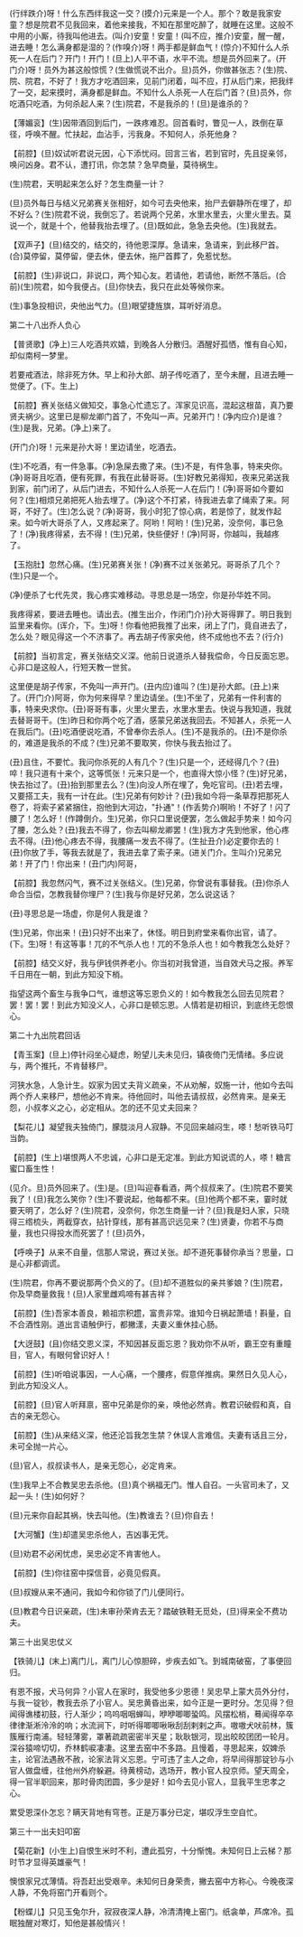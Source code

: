 <!-- { "loadSidebar": true } -->
(行绊跌介)呀！什么东西绊我这一交？(摸介)元来是一个人。那个？敢是我家安童？想是院君不见我回来，着他来接我，不知在那里吃醉了，就睡在这里。这般不中用的小厮，待我叫他进去。(叫介)安童！安童！(叫不应，推介)安童，醒一醒，进去睡！怎么满身都是湿的？(作嗅介)呀！两手都是鲜血气！(惊介)不知什么人杀死一人在后门？开门！开门！(旦上)人平不语，水平不流。想是员外回来了。(开门介)呀！员外为甚这般惊慌？(生做慌说不出介。旦)员外，你做甚张志？(生)院、院、院君，不好了！我方才吃酒回来，见前门闭着，叫不应，打从后门来，把我绊了一交，起来摸时，满身都是鲜血。不知什么人杀死一人在后门首？(旦)员外，你吃酒只吃酒，为何杀起人来？(生)院君，不是我杀的！(旦)是谁杀的？

【薄媚衮】(生)因带酒回到后门，一跌疼难忍。回首看时，瞥见一人，跌倒在草径，呼唤不醒。忙扶起，血沾手，污我身。不知何人，杀死他身？

【前腔】(旦)奴试听君说元因，心下添忧闷。回言三省，若到官时，先且捉亲邻，唤问凶身。君不认，遭打讯，你怎禁？急早商量，莫待祸生。

(生)院君，天明起来怎么好？怎生商量一计？

(旦)员外每日与结义兄弟赛关张相好，如今可去央他来，抬尸去僻静所在埋了，却不好么？(生)院君不说，我倒忘了。若说两个兄弟，水里水里去，火里火里去。莫说一个，就是十个，他替我抬去埋了。(旦)既如此，急急去央他。(生)我就去。

【双声子】(旦)结交的，结交的，待他恩深厚。急请来，急请来，到此移尸首。(合)莫停留，莫停留，便去休，便去休，拖尸首葬了，免惹忧愁。

【前腔】(生)非说口，非说口，两个知心友。若请他，若请他，断然不落后。(合前)(生)院君，如今我便占。(旦)你快去，我只在此处等候你来。

(生)事急投相识，央他出气力。(旦)眼望捷旌旗，耳听好消息。

第二十八出乔人负心

【普贤歌】(净上)三人吃酒共欢嬉，到晚各人分散归。酒醒好孤恓，惟有自心知，却似南柯一梦里。

若要戒酒法，除非死方休。早上和孙大郎、胡子传吃酒了，至今未醒，且进去睡一觉便了。(下。生上)

【前腔】赛关张结义做知交，事急心忙遗忘了。浑家见识高，混起这根苗，真乃要贤夫祸少。这里已是柳龙卿门首了，不免叫一声。兄弟开门！(净内应介)是谁？(生)是我，兄弟。(净上)来了。

(开门介)呀！元来是孙大哥！里边请坐，吃酒去。

(生)不吃酒，有一件急事。(净)急屎去撒了来。(生)不是，有件急事，特来央你。(净)哥哥且吃酒，便有死罪，有我在此替哥哥。(生)好教兄弟得知，夜来兄弟送我到家，前门闭了，从后门进去，不知什么人杀死一人在后门！(净)哥哥如今要如何？(生)相烦兄弟把死人抬去埋了。(净)这个不打紧，待我进去拿了绳索了来。阿哥，不好了。(生)怎么说？(净)哥哥，我小时犯了惊心病，若是惊了，就发作起来。如今听大哥杀了人，又疼起来了。阿哟！阿哟！(生)兄弟，没奈何，事已急了！(净)我疼得紧，去不得！(生)兄弟，快些便好！(净)阿哥，你越叫，我越疼了。

【玉抱肚】忽然心痛。(生)兄弟赛关张！(净)赛不过关张弟兄。哥哥杀了几个？(生)只是一个。

(净)便杀了七代先灵，我心疼实难移动。寻思总是一场空，你是孙华姓不同。

我疼得紧，要进去睡也。请出去。(推生出介，作闭门介)孙大哥得罪了。明日我到监里来看你。(诨介，下。生)呀！你看他把我推了出来，闭上了门，竟自进去了，怎么处？眼见得这一个不济事了。再去胡子传家央他，终不成他也不去？(行介)

【前腔】当初言定，赛关张结交义深。他前日说道杀人替我偿命，今日反面忘恩。心非口是这般人，行短天教一世贫。

这里便是胡子传家，不免叫一声开门。(丑内应)谁叫？(生)是孙大郎。(丑上)来了。(开门介)阿哥，你为何来得早？里边请坐。(生)不坐了，兄弟有一件利害的事，特来央求你。(丑)哥哥有事，火里火里去，水里水里去。快说与我知道，我就去替哥哥干。(生)昨日和你两个吃了酒，感蒙兄弟送我回去。不知甚人，杀死一人在我后门。(丑)吃酒便说吃酒，不曾奉你去杀人。(生)不是我杀的。(丑)不是你杀的，难道是我杀的不成？(生)兄弟不要取笑，你快与我去抬过了。

(丑)且住，不要忙。我问你杀死的人有几个？(生)只是一个，还经得几个？(丑)啐！我只道有十来个，这等慌张！元来只是一个，也直得大惊小怪？(生)好兄弟，快去抬过了。(丑)抬到那里去么？(生)向没人所在埋了，免吃官司。(丑)若去埋，又要搭工夫，我有一计在此。(生)兄弟有何妙计？(丑)我如今将一条草荐把那死人卷了，将索子紧紧捆住，抱他到大河边，"扑通"！(作丢势介)啊哟！不好了！闪了腰了！怎么好！(作蹲倒介。生)兄弟，你只口里说便罢，怎么做起手势来！如今闪了腰，怎么处？(丑)我去不得了，你去叫柳龙卿罢！(生)我方才先到他家，他心疼去不得。(丑)他心疼去不得，我腰痛一发去不得了。(生扯丑介)必定要你去的！(丑)你放了手，等我去就是了，我进去拿了索子来。(进关门介。生叫介)兄弟兄弟！开了门！你出来！(丑门内)阿哥，

【前腔】我忽然闪气，赛不过关张结义。(生)兄弟，你曾说有事替我。(丑)你杀人命合当偿，怎教我替你埋尸？(生)我与你是好兄弟，怎么说这话？

(丑)寻思总是一场虚，你是何人我是谁？

(生)兄弟，你出来！(丑)只好不出来了，休怪。明日到府堂来看你出官，请了。(下。生)呀！有这等事！兀的不气杀人也！兀的不急杀人也！如今教我怎么处好？

【前腔】结交义好，我与伊钱供养老小。你当初对我曾道，当自效犬马之报。养军千日用在一朝，到此方知没下梢。

指望这两个畜生与我争口气，谁想这等忘恩负义的！如今教我怎么回去见院君？罢！罢！罢！到此方知没义人，心非口是顿忘恩。人情若是初相识，到底终无怨恨心。

第二十九出院君回话

【青玉案】(旦上)停针闷坐心疑虑，盼望儿夫未见归，镇夜倚门无情绪。多应说与，两个推托，不肯替移尸。

河狭水急，人急计生。奴家为因丈夫背义疏亲，不从劝解，奴施一计，他如今去叫两个乔人来移尸，想他必不肯来。待他回时，叫他去请叔叔，必然肯来。是亲无怨，小叔孝义之心，必定相从。怎的还不见丈夫回来？

【梨花儿】凝望我夫独倚门，朦胧淡月人寂静。不见回来越闷生，嗏！愁听铁马叮当韵。

【前腔】(生上)堪恨两人不忠诚，心非口是无定准。到此方知说谎的人，嗏！糖言蜜口畜生性！

(见介。旦)员外回来了。(生)是。(旦)叫迎春看酒，两个叔叔来了。(生)院君不要笑我了！(旦)我怎么笑你？(生)不要说起，他每都不来。(旦)他两个都不来，霎时就要天明了，怎么好？(生)院君，没奈何，你怎生商量一计？(旦)我是妇人家，只晓得三绺梳头，两截穿衣，拈针穿线，那有甚高识远见来？(生)贤妻，你若不与商量，我也只得投水而死罢了！(旦)员外，

【呼唤子】从来不自量，信那人常说，赛过关张。却不道死事替你承当？思量，口是心非都调谎。

(生)院君，你再不要说那两个负义的了。(旦)却不道胜似的亲共爹娘？(生)院君，你及早商量救我！(旦)人家里雌鸡啼有甚吉祥？

【前腔】(生)吾家本善良，赖祖宗积趱，富贵非常。谁知今日祸起萧墙！斟量，自不合酒性刚。道出言语触伊行，都撇漾，夫妻义重休挂心肠。

【大迓鼓】(且)你结交恩义深，不知因甚反面忘恩？我劝你不从听，霸王空有重瞳目，官人，有眼何曾识好人！

【前腔】(生)听咱说事因，一人心痛，一个腰疼，假意佯推病。果然日久见人心，到此方知没义人。

【前腔】(旦)官人听拜禀，窑中兄弟是你的亲，唤他必然肯。教君识破假和真，自古的亲无怨心。

【前腔】(生)从来结义深，他还沦旨我怎生禁？休误人言难信。夫妻有话且三分，未可全抛一片心。

(旦)官人，叔叔读书人，是亲无怨心，必定肯来。

(生)我早上不合教吴忠去杀他。(旦)真个祸福无门。惟人自召。一头官司未了，又起一头！(生)如何好？

(旦)元来你自起其祸，快去叫他。(生)教谁去？(旦)你自去！

【大河蟹】(生)却遣吴忠杀他人，吉凶事无凭。

(旦)劝君不必闲忧虑，吴忠必定不肯害他人。

【前腔】(生)你往窑中探信音，必竟见假真。

(旦)叔嫂从来不通问，我如今和你锁了门儿便同行。

(旦)教君今日识亲疏，(生)未审孙荣肯去无？踏破铁鞋无觅处，(旦)得来全不费功夫。

第三十出吴忠仗义

【铁骑儿】(末上)离门儿，离门儿心惊胆碎，步疾去如飞。到城南破窑，了事便回归。

有恩不报，犬马何异？小官人在家时，我受他多少恩德！吴忠早上蒙大员外分付，与我一锭钞，教我去杀了小官人。吴忠黄昏出来，如今正是一更时分。怎见得？但闻得谯楼初鼓，行人渐少；呜呜咽咽蝉叫，咿咿唧唧蛩鸣。风摆松梢，蓦闻得卒卒律律渐淅泠泠的响；水流涧下，时听得唧唧啾啾刮刮剌剌之声。嗷嗷犬吠前林，簇簇雁行南浦。轻轻薄雾，罩著疏疏密密半天星；耿耿银河，现出皎皎团团一轮月。深谷猿啼切切，乔林鹤唳凄凄。这里去窑中不多路。且慢着，寻思起来，奴婢杀主，论官法遇赦不赦，论家法背义忘恩。宁可违了主人之命，将早间得那锭钞与小官人做盘缠，往他州外府躲避。待黄榜动，选场开，教小官人投京师。望天周全，得一官半职回来，那时骨肉团圆，多少是好！如今去见小官人，显我平生忠孝之心。

累受恩深仆怎忘？瞒天背地有穹苍。正是万事分已定，堪叹浮生空自忙。

第三十一出夫妇叩窑

【菊花新】(小生上)自恨生米时不利，遭此孤穷，十分惭愧。未知何日上云梯？那时节才显得英雄豪气！

懊恨家兄忒薄情。将吾赶出受艰辛。未知何日身荣贵，撇去窑中方称心。今晚夜深人静，不免将窑门开看则个。

【粉蝶儿】只见玉兔尔升，寂寂夜深人静，冷清清掩上窑门。纸衾单，芦席冷。孤眠独醒对寒灯，知他是甚般情兴！

